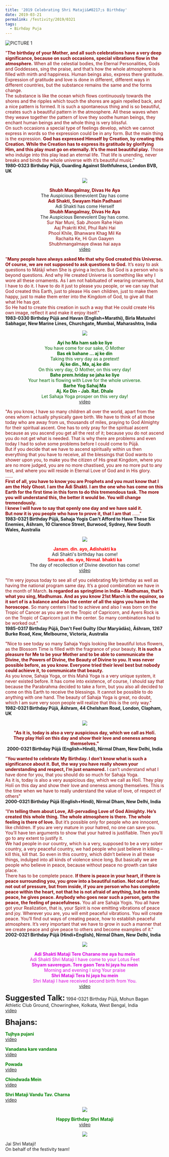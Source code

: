 ```yaml
---
title: '2019 Celebrating Shri Mataji&#8217;s Birthday'
date: 2019-03-21
permalink: /festivity/2019/0321
tags:
  - Birhday Puja
---
```


![PICTURE 1](/images/image1.png)

<p>
<font color="DarkRed">"<b>The birthday of your Mother, and all such celebrations have a very deep significance, because on such occasions, special vibrations flow in the atmosphere.</b> When all the celestial bodies, the Eternal Personalities, Gods and Goddesses, sing the praise, and that’s how the whole atmosphere is filled with mirth and happiness. Human beings also, express there gratitude. Expression of gratitude and love is done in different, different ways in different countries, but the substance remains the same and the forms change.<br>
The substance is like the ocean which flows continuously towards the shores and the ripples which touch the shores are again repelled back, and a nice pattern is formed. It is such a spontaneous thing and is so beautiful, creates such a beautiful pattern in the atmosphere. All these waves when they weave together the pattern of love they soothe human beings, they enchant human beings and the whole thing is very blissful.<br>
On such occasions a special type of feelings develop, which we cannot express in words so the expression could be in any form. But the main thing is the expression. <b>God has expressed Himself by Creation, by creating this Creation. While the Creation has to express its gratitude by glorifying Him, and this play must go on eternally. It’s the most beautiful play.</b> Those who indulge into this play lead an eternal life.
That life is unending, never breaks and binds the whole universe with it’s beautiful music."</font><br>
<b>1980-0323 Birthday Pūjā, Guarding Against Slothfulness, London BVB, UK</b>
</p>

<div style="text-align: center"><img src="/images/image136.png" /></div>

<p style="text-align:center;">
<font color="DarkRed"><b>Shubh Mangalmay, Divas He Aya</b></font><br>
The Auspicious Benevolent Day has come<br>
<font color="DarkRed"><b>Adi Shakti, Swayam Hain Padhaari</b></font><br>
Adi Shakti has come Herself<br>
<font color="DarkRed"><b>Shubh Mangalmay, Divas He Aya</b></font><br>
The Auspicious Benevolent Day has come.<br>
<font color="DarkRed">Sur Nar Muni, Sab Jhoom Rahe Hain<br>
Aaj Prakriti Khil, Phul Rahi Hai<br>
Phool Khile, Bhanware Khag Mil Ke<br>
Rachaita Ke, Hi Gun Gaayen<br>
Shubhmangalmaye diwas hai aaya</font><br>
<a href="https://www.youtube.com/watch?v=SYNRxZSzeDk">video</a>
</p>

<p>
<font color="DarkRed">"<b>Many people have always asked Me that why God created this Universe. Of course, we are not supposed to ask questions to God.</b> It’s easy to ask questions to Mātājī when She is giving a lecture. But God is a person who is beyond questions. And why He created Universe is something like why I wore all these ornaments. As I am not habituated of wearing ornaments, but I have to do it. I have to do it just to please you people, or we can say that God created this Earth, just to please His own children, just to make them happy, just to make them enter into the Kingdom of God, to give all that what He has got.<br>
So He had to create this creation in such a way that He could create His own image, reflect it and make it enjoy itself."</font><br>
<b>1983-0330 Birthday Pūjā and Havan (English+Marathi), Birla Matushri Sabhagar, New Marine Lines, Churchgate, Mumbai, Maharashtra, India</b>
</p>

<div style="text-align: center"><img src="/images/image137.png" /></div>

<p style="text-align:center;">
<font color="DarkGreen"><b>Ayi ho Ma ham sab ke liye</b><br>
You have come for our sake, O Mother<br>
<b>Bas ek bahane ... aj ke din</b><br>
Taking this very day as a pretext!<br>
<b>Aj ke din., Ma, aj.ke din</b><br>
On this very day, O Mother, on this very day!<br>
<b>Bahe prem.hriday se jaha ke liye</b><br>
Your heart is flowing with Love for the whole universe.<br>
<b>Barhe Yog Sahaj Ma<br>
Aj. Ke Din - Jab. Rat. Dhale</b><br>
Let Sahaja Yoga prosper on this very day!</font><br>
<a href="https://www.youtube.com/watch?v=O3kudRDPf-E">video</a>
</p>

<p>
<font color="DarkRed">"As you know, I have so many children all over the world, apart from the ones whom I actually physically gave birth. We have to think of all those today who are away from us, thousands of miles, praying to God Almighty for their spiritual ascent. One has to only pray for the spiritual ascent because as you ascend you get all the rest of it; because you do not ascend you do not get what is needed. That is why there are problems and even today I had to solve some problems before I could come to Pūjā.<br>
But if you decide that we have to ascend spiritually within us then everything that you have to receive, all the blessings that God wants to shower upon you, to make you the citizen of His great Kingdom, where you are no more judged, you are no more chastised, you are no more put to any test, and where you will reside in Eternal Love of God and in His glory.<br>
......<br>
<b>First of all, you have to know you are Prophets and you must know that I am the Holy Ghost. I am the Ādi Śhakti. I am the one who has come on this Earth for the first time in this form to do this tremendous task. The more you will understand this, the better it would be. You will change tremendously.<br>
I knew I will have to say that openly one day and we have said it.<br>
But now it is you people who have to prove it, that I am that</b> ......"</font><br>
<b>1983-0321 Birthday Pūjā, Sahaja Yogis Can't Afford to Have These Six Enemies, Āśhram, 10 Clarence Street, Burwood, Sydney, New South Wales, Australia</b>
</p>

<div style="text-align: center"><img src="/images/image138.png" /></div>

<p style="text-align:center;">
<font color="Red"><b>Janam. din. ayo, Adishakti ka</b></font><br>
Adi Shakti's birthday has come!<br>
<font color="Red"><b>Smaran. din. ayo, Nirmal. bhakti ka</b></font><br>
The day of recollection of Divine devotion has come!<br>
<a href="https://www.youtube.com/watch?v=4GAqyLEuQ24&feature=youtu.be">video</a>
</p>

<p>
<font color="DarkRed">"I’m very joyous today to see all of you celebrating My birthday as well as having the national program same day. It’s a good combination we have in the month of March. <b>Is regarded as springtime in India – Madhumas, that’s what you sing, Madhumas. And as you know 21st March is the equinox, so it sort of is a balance and also the center of all the signs you have in the horoscope.</b> So many centers I had to achieve and also I was born on the Tropic of Cancer as you are on the Tropic of Capricorn, and Ayers Rock is on the Tropic of Capricorn just in the center. So many combinations had to be worked out."</font><br>
<b>1985-0317 Birthday Pūjā, Don't Feel Guilty (Our Maryādās), Āśhram, 1267 Burke Road, Kew, Melbourne, Victoria, Australia</b>
</p>

<p>
<font color="DarkRed">"Nice to see today so many Sahaja Yogis looking like beautiful lotus flowers, as the Blossom Time is filled with the fragrance of your beauty. <b>It is such a pleasure for Me to be your Mother and to be able to communicate the Divine, the Powers of Divine, the Beauty of Divine to you. It was never possible before, as you know. Everyone tried their level best but nobody could achieve it, to communicate that beauty.</b><br>
As you know, Sahaja Yoga, or this Mahā Yoga is a very unique system, it never existed before. It has come into existence, of course, I should say that because the Parabrahma decided to take a form, but you also all decided to come on this Earth to receive the blessings. It cannot be possible to do anything with one hand. The beauty of Sahaja Yoga is great, no doubt, which I am sure very soon people will realize that this is the only way."</font><br>
<b>1982-0321 Birthday Pūjā, Āśhram, 44 Chelsham Road, London, Clapham, UK</b>
</p>

<div style="text-align: center"><img src="/images/image139.png" /></div>

<p style="text-align:center;">
<font color="DarkRed"><b>"As it is, today is also a very auspicious day, which we call as Holī.<br>
They play Holī on this day and show their love and oneness among themselves."</b></font><br>
<b>2000-0321 Birthday Pūjā (English+Hindi), Nirmal Dham, New Delhi, India</b><br>
</p>

<p>
<font color="DarkRed">"<b>You wanted to celebrate My Birthday. I don’t know what is such a significance about it. But, the way you have really shown your understanding and respect, I’m just enamored.</b> I can’t understand what I have done for you, that you should do so much for Sahaja Yoga.<br>
As it is, today is also a very auspicious day, which we call as Holī. They play Holī on this day and show their love and oneness among themselves. This is the time when we have to really understand the value of love, of respect of others"</font><br>
<b>2000-0321 Birthday Pūjā (English+Hindi), Nirmal Dham, New Delhi, India</b>
</p>

<p>
<font color="DarkRed">"<b>I’m telling them about Love, All-pervading Love of God Almighty. He’s created this whole thing. The whole atmosphere is there. The whole feeling is there of love.</b> But it’s possible only for people who are innocent, like children. If you are very mature in your hatred, no one can save you. You’ll have ten arguments to show that your hatred is justifiable. Then you’ll go to any extent to justify it.<br>
We had people in our country, which is a very, supposed to be a very sober country, a very peaceful country, we had people who just believe in killing – kill this, kill that. So even in this country, which didn’t believe in all these things, indulged into all kinds of violence since long. But basically we are people who believe in peace, because without peace no growth can take place.<br>
There has to be complete peace. <b>If there is peace in your heart, if there is peace surrounding you, you grow into a beautiful nation. Not out of fear, not out of pressure, but from inside, if you are person who has complete peace within the heart, not that he is not afraid of anything, but he emits peace, he gives peace. Anybody who goes near such a person, gets the peace, the feeling of peacefulness.</b>
You all are Sahaja Yogis. You all have got your Realization, that is, your Spirit is now emitting vibrations of peace and joy. Wherever you are, you will emit peaceful vibrations. You will create peace. You’ll find out ways of creating peace, how to establish peaceful atmosphere. It’s very important that we have to grow in such a manner that we create peace and give peace to others and become examples of it."</font><br>
<b>2002-0321 Birthday Pūjā (Hindi+English), Nirmal Dham, New Delhi, India</b>
</p>

<div style="text-align: center"><img src="/images/image140.png" /></div>

<p style="text-align:center;">
<font color="DarkGren"><b>Adi Shakti Mataji Tere Charano me aya hu mein</b><br>
Adi Shakti Shri Mataji I have come to your Lotus Feet<br>
<b>Shyam saveregun. Tere gaon Tera hi jaya hu mein</b><br>
Morning and evening I sing Your praise<br>
<b>Shri Mataji Tera hi jaya hu mein</b><br>
Shri Mataji I have received second birth from You.</font><br>
<a href="https://www.youtube.com/watch?v=L1wSDCxZKS0">video</a>
</p>

<font size="+2"><b>Suggested Talk:</b></font> 1994-0321 Birthday Pūjā, Mohun Bagan Athletic Club Ground, Chowringhee, Kolkata, West Bengal, India<br><a href="https://www.youtube.com/watch?time_continue=6&v=mGqHTuw--Do"> video</a><br>

<font size="+2"><b>Bhajans:</b></font>

<p>
<font color="green"><b>Tujhya pujani</b></font><br>
<a href="https://www.youtube.com/watch?v=iJiGVlWeUlA"> video</a><br>
</p>

<p>
<font color="green"><b>Vanadana kare vandana</b></font><br>
<a href="https://www.youtube.com/watch?v=5cvyH3ZkXJQ">video</a>
</p>

<p>
<font color="green"><b>Powada</b></font><br>
<a href="https://www.youtube.com/watch?v=vTeBPNpyDmM">video</a>
</p>
 
<p>
<font color="green"><b>Chindwada Mein</b></font><br>
<a href="https://www.youtube.com/watch?v=zYUo0DT9z3s">video</a> 
</p>
<p>
<font color="green"><b>Shri Mataji Vandu Tav. Charna</b></font><br>
<a href="https://www.youtube.com/watch?v=gO8ITyclHVE">video</a> 
</p>

<div style="text-align: center"><img src="/images/image141.png" /></div>

<p style="color:green; text-align:center;">
<b>Happy Birthday Shri Mataji</b><br>
<a href="https://www.youtube.com/watch?v=qHt7_SEvKco">video</a>
</p>

<div style="text-align: center"><img src="/images/image161.png" /></div>

Jai Shri Mataji!<br>
On behalf of the festivity team!